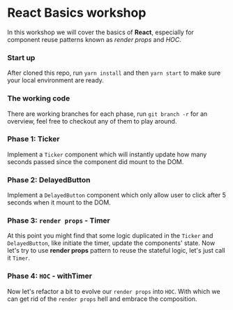 # React Basics workshop

In this workshop we will cover the basics of **React**, especially for component reuse patterns known as *render props* and *HOC*.

### Start up

After cloned this repo, run `yarn install` and then `yarn start` to make sure your local environment are ready.

### The working code

There are working branches for each phase, run `git branch -r` for an overview, feel free to checkout any of them to play around.

### Phase 1: Ticker

Implement a `Ticker` component which will instantly update how many seconds passed since the component did mount to the DOM.

### Phase 2: DelayedButton

Implement a `DelayedButton` component which only allow user to click after 5 seconds when it mount to the DOM.

### Phase 3: `render props` - Timer

At this point you might find that some logic duplicated in the `Ticker` and `DelayedButton`, like initiate the timer, update the components' state. Now let's try to use **render props** pattern to reuse the stateful logic, let's just call it `Timer`.

### Phase 4: `HOC` - withTimer

Now let's refactor a bit to evolve our `render props` into `HOC`. With which we can get rid of the `render props` hell and embrace the composition.
